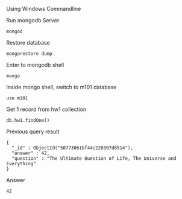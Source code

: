 Using Windows Commandline

Run mongodb Server
```
mongod
```

Restore database
```
mongorestore dump
```

Enter to mongodb shell
```
mongo
```

Inside mongo shell, switch to m101 database
```
use m101
```

Get 1 record from hw1 collection
```
db.hw1.findOne()
```

Previous query result
```
{
  "_id" : ObjectId("50773061bf44c220307d8514"),
  "answer" : 42,
  "question" : "The Ultimate Question of Life, The Universe and Everything"
}
```

Answer
```
42
```